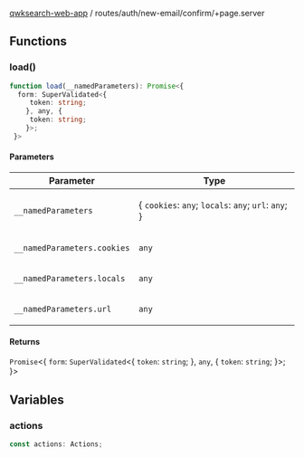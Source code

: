 [qwksearch-web-app](../../../../modules.md) / routes/auth/new-email/confirm/+page.server

## Functions

### load()

```ts
function load(__namedParameters): Promise<{
  form: SuperValidated<{
     token: string;
    }, any, {
     token: string;
    }>;
 }>
```

#### Parameters

<table>
<thead>
<tr>
<th>Parameter</th>
<th>Type</th>
</tr>
</thead>
<tbody>
<tr>
<td>

`__namedParameters`

</td>
<td>

\{ `cookies`: `any`; `locals`: `any`; `url`: `any`; \}

</td>
</tr>
<tr>
<td>

`__namedParameters.cookies`

</td>
<td>

`any`

</td>
</tr>
<tr>
<td>

`__namedParameters.locals`

</td>
<td>

`any`

</td>
</tr>
<tr>
<td>

`__namedParameters.url`

</td>
<td>

`any`

</td>
</tr>
</tbody>
</table>

#### Returns

`Promise`&lt;\{
  `form`: `SuperValidated`&lt;\{
     `token`: `string`;
    \}, `any`, \{
     `token`: `string`;
    \}&gt;;
 \}&gt;

## Variables

### actions

```ts
const actions: Actions;
```
